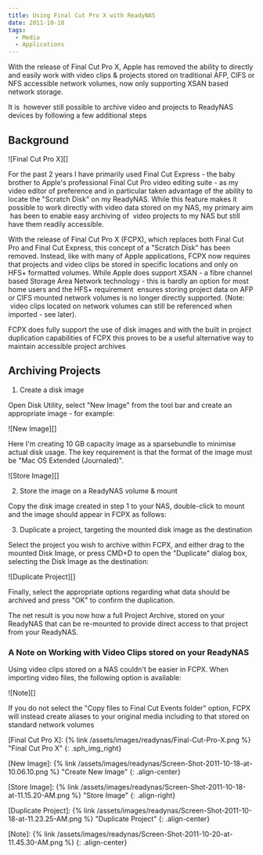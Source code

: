 ```yaml
---
title: Using Final Cut Pro X with ReadyNAS
date: 2011-10-18
tags:
  - Media
  - Applications
---
```


With the release of Final Cut Pro X, Apple has removed the ability to directly and easily work with video clips & projects stored on traditional AFP, CIFS or NFS accessible network volumes, now only supporting XSAN based network storage.

It is  however still possible to archive video and projects to ReadyNAS devices by following a few additional steps

##  Background

![Final Cut Pro X][]

For the past 2 years I have primarily used Final Cut Express - the baby brother to Apple's professional Final Cut Pro video editing suite - as my video editor of preference and in particular taken advantage of the ability to locate the "Scratch Disk" on my ReadyNAS. While this feature makes it possible to work directly with video data stored on my NAS, my primary aim  has been to enable easy archiving of  video projects to my NAS but still have them readily accessible.

With the release of Final Cut Pro X (FCPX), which replaces both Final Cut Pro and Final Cut Express, this concept of a "Scratch Disk" has been removed. Instead, like with many of Apple applications, FCPX now requires that projects and video clips be stored in specific locations and only on HFS+ formatted volumes. While Apple does support XSAN - a fibre channel based Storage Area Network technology - this is hardly an option for most home users and the HFS+ requirement  ensures storing project data on AFP or CIFS mounted network volumes is no longer directly supported. (Note:  video clips located on network volumes can still be referenced when imported - see later).

FCPX does fully support the use of disk images and with the built in project duplication capabilities of FCPX this proves to be a useful alternative way to maintain accessible project archives

##  Archiving Projects

1) Create a disk image

Open Disk Utility, select "New Image" from the tool bar and create an appropriate image - for example:

![New Image][]

Here I'm creating 10 GB capacity image as a sparsebundle to minimise actual disk usage. The key requirement is that the format of the image must be "Mac OS Extended (Journaled)".

![Store Image][]

2) Store the image on a ReadyNAS volume & mount

Copy the disk image created in step 1 to your NAS, double-click to mount and the image should appear in FCPX as follows:



3) Duplicate a project, targeting the mounted disk image as the destination

Select the project you wish to archive within FCPX, and either drag to the mounted Disk Image, or press CMD+D to open the "Duplicate" dialog box, selecting the Disk Image as the destination:

![Duplicate Project][]

Finally, select the appropriate options regarding what data should be archived and press "OK" to confirm the duplication.

The net result is you now how a full Project Archive, stored on your ReadyNAS that can be re-mounted to provide direct access to that project from your ReadyNAS.

### A Note on Working with Video Clips stored on your ReadyNAS

Using video clips stored on a NAS couldn't be easier in FCPX. When importing video files, the following option is available:

![Note][]

If you do not select the "Copy files to Final Cut Events folder" option, FCPX will instead create aliases to your original media including to that stored on standard network volumes

[Final Cut Pro X]: {% link /assets/images/readynas/Final-Cut-Pro-X.png %} "Final Cut Pro X"
{: .sph_img_right}

[New Image]: {% link /assets/images/readynas/Screen-Shot-2011-10-18-at-10.06.10.png %} "Create New Image"
{: .align-center}

[Store Image]: {% link /assets/images/readynas/Screen-Shot-2011-10-18-at-11.15.20-AM.png %} "Store Image"
{: .align-right}

[Duplicate Project]: {% link /assets/images/readynas/Screen-Shot-2011-10-18-at-11.23.25-AM.png %} "Duplicate Project"
{: .align-center}

[Note]: {% link /assets/images/readynas/Screen-Shot-2011-10-20-at-11.45.30-AM.png %}
{: .align-center}
